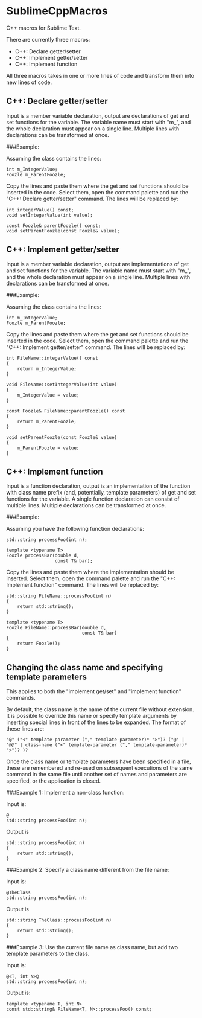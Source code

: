 SublimeCppMacros
================

C++ macros for Sublime Text.

There are currently three macros:

* C++: Declare getter/setter
* C++: Implement getter/setter
* C++: Implement function

All three macros takes in one or more lines of code and transform them into new lines of code.

C++: Declare getter/setter
--------------------------
Input is a member variable declaration, output are declarations of get and set functions for the variable. The variable name must start with "m_", and the whole declaration must appear on a single line. Multiple lines with declarations can be transformed at once. 

###Example:

Assuming the class contains the lines:

    int m_IntegerValue;
    Foozle m_ParentFoozle;

Copy the lines and paste them where the get and set functions should be inserted in the code. Select them, open the command palette and run the "C++: Declare getter/setter" command. The lines will be replaced by:

    int integerValue() const;
    void setIntegerValue(int value);

    const Foozle& parentFoozle() const;
    void setParentFoozle(const Foozle& value);

C++: Implement getter/setter
----------------------------
Input is a member variable declaration, output are implementations of get and set functions for the variable. The variable name must start with "m_", and the whole declaration must appear on a single line. Multiple lines with declarations can be transformed at once. 

###Example:

Assuming the class contains the lines:

    int m_IntegerValue;
    Foozle m_ParentFoozle;

Copy the lines and paste them where the get and set functions should be inserted in the code. Select them, open the command palette and run the "C++: Implement getter/setter" command. The lines will be replaced by:

    int FileName::integerValue() const
    {
        return m_IntegerValue;
    }

    void FileName::setIntegerValue(int value)
    {
        m_IntegerValue = value;
    }

    const Foozle& FileName::parentFoozle() const
    {
        return m_ParentFoozle;
    }

    void setParentFoozle(const Foozle& value)
    {
        m_ParentFoozle = value;
    }

C++: Implement function
-----------------------
Input is a function declaration, output is an implementation of the function with class name prefix (and, potentially, template parameters) of get and set functions for the variable. A single function declaration can consist of multiple lines. Multiple declarations can be transformed at once.

###Example:

Assuming you have the following function declarations:

    std::string processFoo(int n);

    template <typename T>
    Foozle processBar(double d,
                      const T& bar);

Copy the lines and paste them where the implementation should be inserted. Select them, open the command palette and run the "C++: Implement function" command. The lines will be replaced by:

    std::string FileName::processFoo(int n)
    {
        return std::string();
    }

    template <typename T>
    Foozle FileName::processBar(double d,
                                const T& bar)
    {
        return Foozle();
    }

Changing the class name and specifying template parameters
---------------------------------------------------------
This applies to both the "implement get/set" and "implement function" commands.

By default, the class name is the name of the current file without extension. It is possible to override this name or specify template arguments by inserting special lines in front of the lines to be expanded. The format of these lines are:

    "@" ("<" template-parameter ("," template-parameter)* ">")? ("@" | "@@" | class-name ("<" template-parameter ("," template-parameter)* ">")? )?

Once the class name or template parameters have been specified in a file, these are remembered and re-used on subsequent executions of the same command in the same file until another set of names and parameters are specified, or the application is closed.

###Example 1:
Implement a non-class function:

Input is:

    @
    std::string processFoo(int n);

Output is 

    std::string processFoo(int n)
    {
        return std::string();
    }
    
###Example 2:
Specify a class name different from the file name:

Input is:

    @TheClass
    std::string processFoo(int n);

Output is 

    std::string TheClass::processFoo(int n)
    {
        return std::string();
    }

###Example 3:
Use the current file name as class name, but add two template parameters to the class.

Input is:

    @<T, int N>@
    std::string processFoo(int n);

Output is:

    template <typename T, int N>
    const std::string& FileName<T, N>::processFoo() const;
